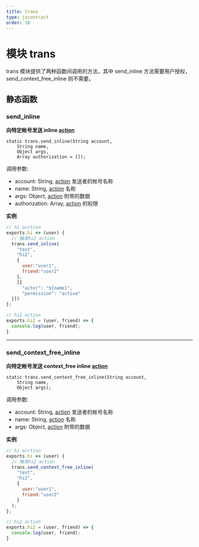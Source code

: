 ```yaml
---
title: trans
type: jscontract
order: 10
---
```

# 模块 trans
trans 模块提供了两种函数间调用的方法，其中 send_inline 方法需要用户授权，send_context_free_inline 则不需要。

## 静态函数

### send_inline
**向特定帐号发送 inline [action](index.html)**

```
static trans.send_inline(String account,
    String name,
    Object args,
    Array authorization = []);
```

调用参数:

- account: String, [action](index.html) 发送者的帐号名称
- name: String, [action](index.html) 名称
- args: Object, [action](index.html) 附带的数据
- authorization: Array, [action](index.html) 的权限

**实例**

```JavaScript
// hi acction
exports.hi => (user) {
  // 触发hi2 action
  trans.send_inline(
    "test", 
    "hi2", 
    {
      user:"user1", 
      friend:"user2"
    }, 
    [{
      "actor": "${name}", 
      "permission": "active"
  }])
};

// hi2 action
exports.hi2 = (user, friend) => {
  console.log(user, friend);
}
```



--------------------------
### send_context_free_inline
**向特定帐号发送 context_free inline [action](index.html)**

```
static trans.send_context_free_inline(String account,
    String name,
    Object args);
```

调用参数:

- account: String, [action](index.html) 发送者的帐号名称
- name: String, [action](index.html) 名称
- args: Object, [action](index.html) 附带的数据

**实例**

```JavaScript
// hi acction
exports.hi => (user) {
  // 触发hi2 action
  trans.send_context_free_inline(
    "test", 
    "hi2", 
    { 
      user:"user1", 
      friend:"user2" 
    }
  );
};

// hi2 action
exports.hi2 = (user, friend) => {
  console.log(user, friend);
}
```



